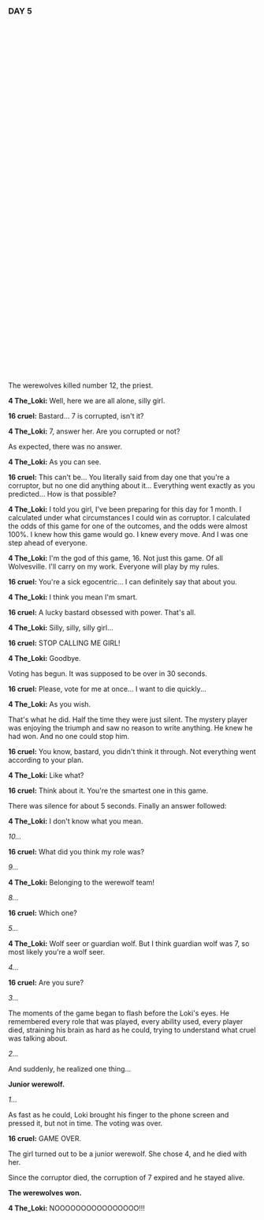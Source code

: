 ### DAY 5

<div class="player-wrapper" style="margin-bottom: 70px;">
	<div class="player-btn">
	  <div class="player-btn-particles">
	    <div class="player-btn-particle player-btn-particle--one"></div>
	    <div class="player-btn-particle player-btn-particle--second"></div>
	    <div class="player-btn-particle player-btn-particle--third"></div>
	    <div class="player-btn-particle player-btn-particle--fourth"></div>
	  </div>
	  <svg xmlns="http://www.w3.org/2000/svg" viewBox="0 0 200 200" class="player-btn-icon">
	    <path class="svg-play" fill="transparent" d="M90 50 L30 15 L30 160 L170 100 L130 75"/>
	  </svg>
	</div>
    <svg class="svg-hidden" xmlns="http://www.w3.org/2000/svg" version="1.1">
      <defs>
        <filter id="fancy-goo">
          <feGaussianBlur in="SourceGraphic" stdDeviation="10" result="blur" />
          <feColorMatrix in="blur" mode="matrix" values="1 0 0 0 0  0 1 0 0 0  0 0 1 0 0  0 0 0 19 -9" result="goo" />
          <feComposite in="SourceGraphic" in2="goo" operator="atop"/>
        </filter>
      </defs>
    </svg>
</div>

The werewolves killed number 12, the priest.

**4 The_Loki:** Well, here we are all alone, silly girl.

**16 cruel:** Bastard... 7 is corrupted, isn't it?

**4 The_Loki:** 7, answer her. Are you corrupted or not?

As expected, there was no answer.

**4 The_Loki:** As you can see.

**16 cruel:** This can't be... You literally said from day one that you're a corruptor, but no one did anything about it... Everything went exactly as you predicted... How is that possible?

**4 The_Loki:** I told you girl, I've been preparing for this day for 1 month. I calculated under what circumstances I could win as corruptor. I calculated the odds of this game for one of the outcomes, and the odds were almost 100%. I knew how this game would go. I knew every move. And I was one step ahead of everyone.

**4 The_Loki:** I'm the god of this game, 16. Not just this game. Of all Wolvesville. I'll carry on my work. Everyone will play by my rules.

**16 cruel:** You're a sick egocentric... I can definitely say that about you.

**4 The_Loki:** I think you mean I'm smart.

**16 cruel:** A lucky bastard obsessed with power. That's all.

**4 The_Loki:** Silly, silly, silly girl...

**16 cruel:** STOP CALLING ME GIRL!

**4 The_Loki:** Goodbye.

Voting has begun. It was supposed to be over in 30 seconds.

**16 cruel:** Please, vote for me at once... I want to die quickly...

**4 The_Loki:** As you wish. 

That's what he did. Half the time they were just silent. The mystery player was enjoying the triumph and saw no reason to write anything. He knew he had won. And no one could stop him.

**16 cruel:** You know, bastard, you didn't think it through. Not everything went according to your plan.

**4 The_Loki:** Like what?

**16 cruel:** Think about it. You're the smartest one in this game.

There was silence for about 5 seconds. Finally an answer followed:

**4 The_Loki:** I don't know what you mean.

*10...*

**16 cruel:** What did you think my role was?

*9...*

**4 The_Loki:** Belonging to the werewolf team!

*8...*

**16 cruel:** Which one?

*5...*

**4 The_Loki:** Wolf seer or guardian wolf. But I think guardian wolf was 7, so most likely you're a wolf seer.

*4...*

**16 cruel:** Are you sure?

*3...*

The moments of the game began to flash before the Loki's eyes. He remembered every role that was played, every ability used, every player died, straining his brain as hard as he could, trying to understand what cruel was talking about.

*2...*

And suddenly, he realized one thing...

**Junior werewolf.**

*1...*

As fast as he could, Loki brought his finger to the phone screen and pressed it, but not in time. The voting was over.

**16 cruel:** GAME OVER.

The girl turned out to be a junior werewolf. She chose 4, and he died with her.

Since the corruptor died, the corruption of 7 expired and he stayed alive.

**The werewolves won.**

**4 The_Loki:** NOOOOOOOOOOOOOOOO!!!